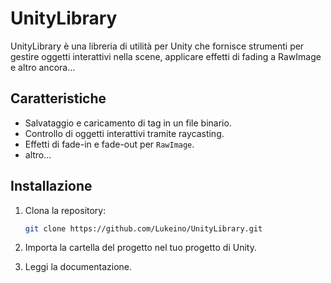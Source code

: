 # UnityLibrary

UnityLibrary è una libreria di utilità per Unity che fornisce strumenti per gestire oggetti interattivi nella scene, applicare effetti di fading a RawImage e altro ancora...

## Caratteristiche

- Salvataggio e caricamento di tag in un file binario.
- Controllo di oggetti interattivi tramite raycasting.
- Effetti di fade-in e fade-out per `RawImage`.
- altro...

## Installazione

1. Clona la repository:
    ```sh
    git clone https://github.com/Lukeino/UnityLibrary.git
    ```

2. Importa la cartella del progetto nel tuo progetto di Unity.

3. Leggi la documentazione.




